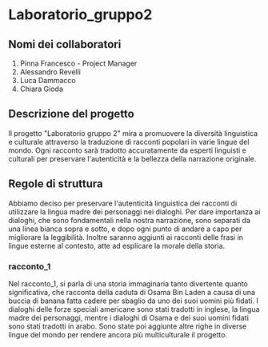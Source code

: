 # Laboratorio_gruppo2

## Nomi dei collaboratori
1. Pinna Francesco - Project Manager
2. Alessandro Revelli
3. Luca Dammacco
4. Chiara Gioda

## Descrizione del progetto

Il progetto "Laboratorio gruppo 2" mira a promuovere la diversità linguistica e culturale attraverso la traduzione di racconti popolari in varie lingue del mondo. Ogni racconto sarà tradotto accuratamente da esperti linguisti e culturali per preservare l'autenticità e la bellezza della narrazione originale.

## Regole di struttura

Abbiamo deciso per preservare l'autenticità linguistica dei racconti di utilizzare la lingua madre dei personaggi nei dialoghi.
Per dare importanza ai dialoghi, che sono fondamentali nella nostra narrazione, sono separati da una linea bianca sopra e sotto,
e dopo ogni punto di andare a capo per migliorare la leggibilità.
Inoltre saranno aggiunti ai racconti delle frasi in lingue esterne al contesto, atte ad esplicare la morale della storia.

### racconto_1
Nel racconto_1, si parla di una storia immaginaria tanto divertente quanto significativa, che racconta della caduta di Osama Bin Laden a causa di una buccia di banana fatta cadere per sbaglio da uno dei suoi uomini più fidati.
I dialoghi delle forze speciali americane sono stati tradotti in inglese, la lingua madre dei personaggi, mentre i dialoghi di Osama e dei suoi uomini fidati sono stati tradotti in arabo.
Sono state poi aggiunte altre righe in diverse lingue del mondo per rendere ancora più multiculturale il progetto.


